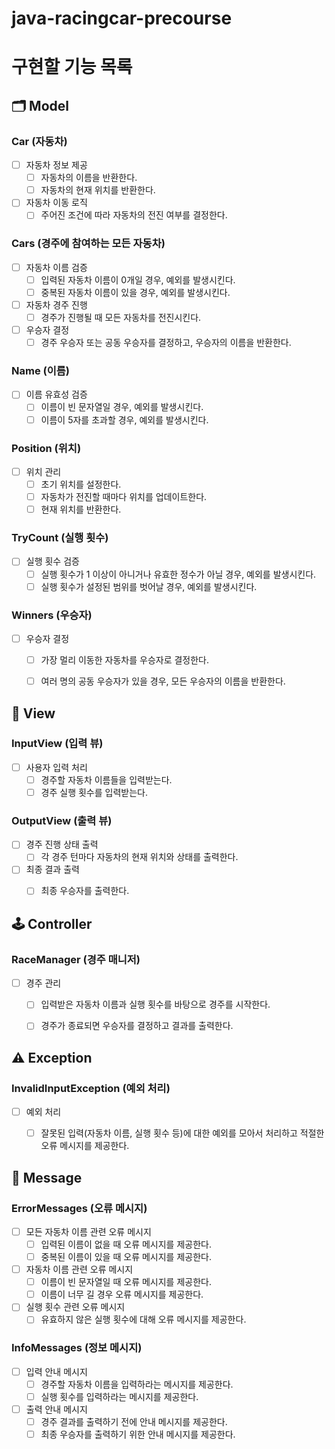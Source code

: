# java-racingcar-precourse


# 구현할 기능 목록


## 🗂️ Model

### Car (자동차)
- [ ] 자동차 정보 제공
    - [ ] 자동차의 이름을 반환한다.
    - [ ] 자동차의 현재 위치를 반환한다.
- [ ] 자동차 이동 로직
    - [ ] 주어진 조건에 따라 자동차의 전진 여부를 결정한다.

### Cars (경주에 참여하는 모든 자동차)
- [ ] 자동차 이름 검증
    - [ ] 입력된 자동차 이름이 0개일 경우, 예외를 발생시킨다.
    - [ ] 중복된 자동차 이름이 있을 경우, 예외를 발생시킨다.
- [ ] 자동차 경주 진행
    - [ ] 경주가 진행될 때 모든 자동차를 전진시킨다.
- [ ] 우승자 결정
    - [ ] 경주 우승자 또는 공동 우승자를 결정하고, 우승자의 이름을 반환한다.

### Name (이름)
- [ ] 이름 유효성 검증
    - [ ] 이름이 빈 문자열일 경우, 예외를 발생시킨다.
    - [ ] 이름이 5자를 초과할 경우, 예외를 발생시킨다.

### Position (위치)
- [ ] 위치 관리
    - [ ] 초기 위치를 설정한다.
    - [ ] 자동차가 전진할 때마다 위치를 업데이트한다.
    - [ ] 현재 위치를 반환한다.

### TryCount (실행 횟수)
- [ ] 실행 횟수 검증
    - [ ] 실행 횟수가 1 이상이 아니거나 유효한 정수가 아닐 경우, 예외를 발생시킨다.
    - [ ] 실행 횟수가 설정된 범위를 벗어날 경우, 예외를 발생시킨다.

### Winners (우승자)
- [ ] 우승자 결정
    - [ ] 가장 멀리 이동한 자동차를 우승자로 결정한다.
    - [ ] 여러 명의 공동 우승자가 있을 경우, 모든 우승자의 이름을 반환한다.


## 👀 View

### InputView (입력 뷰)
- [ ] 사용자 입력 처리
    - [ ] 경주할 자동차 이름들을 입력받는다.
    - [ ] 경주 실행 횟수를 입력받는다.

### OutputView (출력 뷰)
- [ ] 경주 진행 상태 출력
    - [ ] 각 경주 턴마다 자동차의 현재 위치와 상태를 출력한다.
- [ ] 최종 결과 출력
    - [ ] 최종 우승자를 출력한다.


## 🕹️ Controller

### RaceManager (경주 매니저)
- [ ] 경주 관리
    - [ ] 입력받은 자동차 이름과 실행 횟수를 바탕으로 경주를 시작한다.
    - [ ] 경주가 종료되면 우승자를 결정하고 결과를 출력한다.


## ⚠️ Exception

### InvalidInputException (예외 처리)
- [ ] 예외 처리
    - [ ] 잘못된 입력(자동차 이름, 실행 횟수 등)에 대한 예외를 모아서 처리하고 적절한 오류 메시지를 제공한다.


## 💬 Message

### ErrorMessages (오류 메시지)
- [ ] 모든 자동차 이름 관련 오류 메시지
    - [ ] 입력된 이름이 없을 때 오류 메시지를 제공한다.
    - [ ] 중복된 이름이 있을 때 오류 메시지를 제공한다.
- [ ] 자동차 이름 관련 오류 메시지
    - [ ] 이름이 빈 문자열일 때 오류 메시지를 제공한다.
    - [ ] 이름이 너무 길 경우 오류 메시지를 제공한다.
- [ ] 실행 횟수 관련 오류 메시지
    - [ ] 유효하지 않은 실행 횟수에 대해 오류 메시지를 제공한다.

### InfoMessages (정보 메시지)
- [ ] 입력 안내 메시지
    - [ ] 경주할 자동차 이름을 입력하라는 메시지를 제공한다.
    - [ ] 실행 횟수를 입력하라는 메시지를 제공한다.
- [ ] 출력 안내 메시지
    - [ ] 경주 결과를 출력하기 전에 안내 메시지를 제공한다.
    - [ ] 최종 우승자를 출력하기 위한 안내 메시지를 제공한다.
